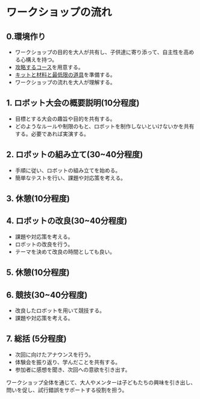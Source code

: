 # ワークショップの流れ

## 0.環境作り
- ワークショップの目的を大人が共有し、子供達に寄り添って、自主性を高める心構えを持つ。
- [攻略するコース](./COURSE.md)を用意する。
- [キットと材料と最低限の道具](./KIT.md)を準備する。
- ワークショップの流れを大人が理解する。

## 1. ロボット大会の概要説明(10分程度)
- 目標とする大会の趣旨や目的を共有する。
- どのようなルールや制限のもと、ロボットを制作しないといけないかを共有する。必要であれば実演する。

## 2. ロボットの組み立て(30~40分程度)
- 手順に従い、ロボットの組み立てを始める。
- 簡単なテストを行い、課題や対応策を考える。

## 3. 休憩(10分程度)

## 4. ロボットの改良(30~40分程度)
- 課題や対応策を考える。
- ロボットの改良を行う。
- テーマを決めて改良の時間としても良い。

## 5. 休憩(10分程度)

## 6. 競技(30~40分程度)
- 改良したロボットを用いて競技する。
- 課題や対応策を考える。

## 7. 総括 (5分程度)
- 次回に向けたアナウンスを行う。
- 体験会を振り返り、学んだことを共有する。
- 参加者に感想を聞き、次回への意欲を引き出す。

ワークショップ全体を通じて、大人やメンターは子どもたちの興味を引き出し、問いを促し、試行錯誤をサポートする役割を担う。
